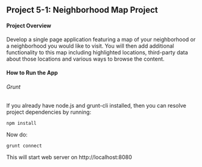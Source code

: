 ## Project 5-1: Neighborhood Map Project


#### Project Overview

Develop a single page application featuring a map of your neighborhood or a neighborhood you would like to visit. You will then add additional functionality to this map including highlighted locations, third-party data about those locations and various ways to browse the content.


#### How to Run the App

###### Grunt
If you already have node.js and grunt-cli installed, then you can resolve project dependencies by running:
```
npm install
```
Now do:
```
grunt connect
```
This will start web server on http://localhost:8080

